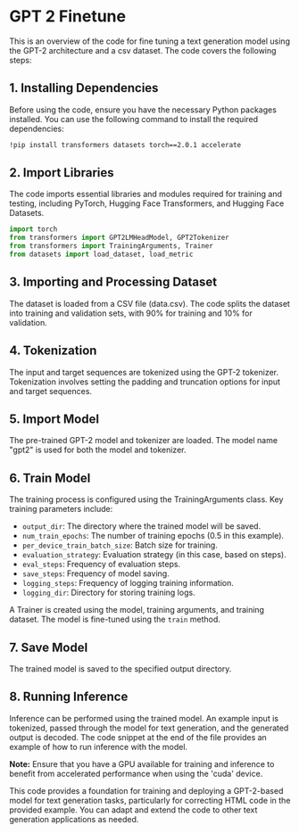 # GPT 2 Finetune

This is an overview of the code for fine tuning a text generation model using the GPT-2 architecture and a csv dataset. The code covers the following steps:

## 1. Installing Dependencies

Before using the code, ensure you have the necessary Python packages installed. You can use the following command to install the required dependencies:

```bash
!pip install transformers datasets torch==2.0.1 accelerate
```

## 2. Import Libraries

The code imports essential libraries and modules required for training and testing, including PyTorch, Hugging Face Transformers, and Hugging Face Datasets.

```python
import torch
from transformers import GPT2LMHeadModel, GPT2Tokenizer
from transformers import TrainingArguments, Trainer
from datasets import load_dataset, load_metric
```

## 3. Importing and Processing Dataset

The dataset is loaded from a CSV file (data.csv). The code splits the dataset into training and validation sets, with 90% for training and 10% for validation.

## 4. Tokenization

The input and target sequences are tokenized using the GPT-2 tokenizer. Tokenization involves setting the padding and truncation options for input and target sequences.

## 5. Import Model

The pre-trained GPT-2 model and tokenizer are loaded. The model name "gpt2" is used for both the model and tokenizer.

## 6. Train Model

The training process is configured using the TrainingArguments class. Key training parameters include:
- `output_dir`: The directory where the trained model will be saved.
- `num_train_epochs`: The number of training epochs (0.5 in this example).
- `per_device_train_batch_size`: Batch size for training.
- `evaluation_strategy`: Evaluation strategy (in this case, based on steps).
- `eval_steps`: Frequency of evaluation steps.
- `save_steps`: Frequency of model saving.
- `logging_steps`: Frequency of logging training information.
- `logging_dir`: Directory for storing training logs.

A Trainer is created using the model, training arguments, and training dataset. The model is fine-tuned using the `train` method.

## 7. Save Model

The trained model is saved to the specified output directory.

## 8. Running Inference

Inference can be performed using the trained model. An example input is tokenized, passed through the model for text generation, and the generated output is decoded. The code snippet at the end of the file provides an example of how to run inference with the model.

**Note:** Ensure that you have a GPU available for training and inference to benefit from accelerated performance when using the 'cuda' device.

This code provides a foundation for training and deploying a GPT-2-based model for text generation tasks, particularly for correcting HTML code in the provided example. You can adapt and extend the code to other text generation applications as needed.
